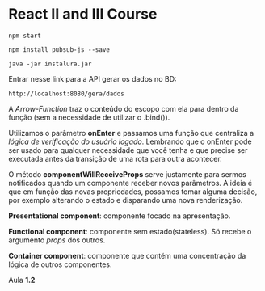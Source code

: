 React II and III Course
===============

```
npm start
```

```
npm install pubsub-js --save
```

```
java -jar instalura.jar
```

Entrar nesse link para a API gerar os dados no BD:

```
http://localhost:8080/gera/dados
```

A _Arrow-Function_ traz o conteúdo do escopo com ela para dentro da função (sem a necessidade de utilizar o .bind()).

Utilizamos o parâmetro **onEnter** e passamos uma função que centraliza a _lógica de verificação do usuário logado_. Lembrando que o onEnter pode ser usado para qualquer necessidade que você tenha e que precise ser executada antes da transição de uma rota para outra acontecer.

O método **componentWillReceiveProps** serve justamente para sermos notificados quando um componente receber novos parâmetros. A ideia é que em função das novas propriedades, possamos tomar alguma decisão, por exemplo alterando o estado e disparando uma nova renderização.

**Presentational component**: componente focado na apresentação.

**Functional component**: componente sem estado(stateless). Só recebe o argumento _props_ dos outros.

**Container component**: componente que contém uma concentração da lógica de outros componentes.

Aula **1.2**